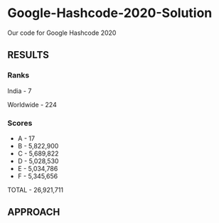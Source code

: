 # Google-Hashcode-2020-Solution
Our code for Google Hashcode 2020
## RESULTS
### Ranks
  India - 7
  
  Worldwide - 224
  
### Scores
  * A - 17 
  * B - 5,822,900
  * C - 5,689,822  
  * D - 5,028,530  
  * E - 5,034,786  
  * F - 5,345,656
  
  TOTAL - 26,921,711
  
## APPROACH
